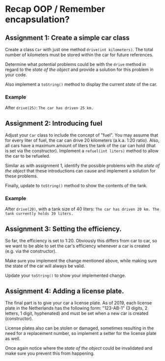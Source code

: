 # Recap OOP / Remember encapsulation?

##  Assignment 1: Create a simple car class
Create a class `Car` with just one method `drive(int kilometers)`. The total number of kilometers must be stored within
the car for future references.

Determine what potential problems could be with the `drive` method in regard to the _state of the object_ and provide
a solution for this problem in your code.

Also implement a `toString()` method to display the current _state_ of the car.

### Example
After `drive(25)`: `The car has driven 25 km.`

## Assignment 2: Introducing fuel
Adjust your `Car` class to include the concept of "fuel". You may assume that for every liter of fuel, the car can drive
20 kilometers (a.k.a. 1:20 ratio). Also, all cars have a maximum amount of liters the tank of the car can hold (that is
set via the constructor). Implement a `refuel(int liters)` method to allow the car to be refueled.

Similar as with assignment 1, identify the possible problems with _the state of the object_ that these introductions can
cause and implement a solution for these problems. 

Finally, update to `toString()` method to show the contents of the tank.

### Example
After `drive(20)`, with a tank size of 40 liters: `The car has driven 20 km. The tank currently holds 39 liters.`

## Assignment 3: Setting the efficiency.
So far, the efficiency is set to 1:20. Obviously this differs from car to car, so we want to be able to set the 
car's efficiency whenever a car is created (e.g. via the constructor).

Make sure you implement the change mentioned above, while making sure the state of the car will always be valid.

Update your `toString()` to show your implemented change.

## Assignment 4: Adding a license plate.
The final part is to give your car a license plate. As of 2019, each license plate in the Netherlands has the following
form: "123-AB-1" (3 digits, 2 letters, 1 digit, hyphenated) and must be set when a new car is created (constructor). 

License plates also can be stolen or damaged, sometimes resulting in the need for a replacement number, so implement 
a setter for the license plate as well.

Once again notice where the _state of the object_ could be invalidated and make sure you prevent this from happening.

